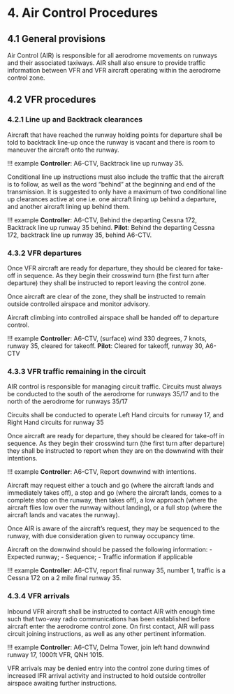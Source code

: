 # 4. Air Control Procedures
## 4.1 General provisions
Air Control (AIR) is responsible for all aerodrome movements on runways and their associated taxiways. AIR shall also ensure to provide traffic information between VFR and VFR aircraft operating within the aerodrome control zone.

## 4.2 VFR procedures
### 4.2.1 Line up and Backtrack clearances
Aircraft that have reached the runway holding points for departure shall be told to backtrack line-up once the runway is vacant and there is room to maneuver the aircraft onto the runway.

!!! example
    **Controller**: A6-CTV, Backtrack line up runway 35.  

Conditional line up instructions must also include the traffic that the aircraft is to follow, as well as the word “behind” at the beginning and end of the transmission. It is suggested to only have a maximum of two conditional line up clearances active at one i.e. one aircraft lining up behind a departure, and another aircraft lining up behind them.

!!! example
    **Controller**: A6-CTV, Behind the departing Cessna 172, Backtrack line up runway 35 behind.
    **Pilot**: Behind the departing Cessna 172, backtrack line up runway 35, behind A6-CTV.
### 4.3.2 VFR departures
Once VFR aircraft are ready for departure, they should be cleared for take-off in sequence. As they begin their crosswind turn (the first turn after departure) they shall be instructed to report leaving the control zone.

Once aircraft are clear of the zone, they shall be instructed to remain outside controlled airspace and monitor advisory.

Aircraft climbing into controlled airspace shall be handed off to departure control.

!!! example
    **Controller**: A6-CTV, (surface) wind 330 degrees, 7 knots, runway 35, cleared for takeoff.
    **Pilot**: Cleared for takeoff, runway 30, A6-CTV
### 4.3.3 VFR traffic remaining in the circuit
AIR control is responsible for managing circuit traffic. Circuits must always be conducted to the south of the aerodrome for runways 35/17 and to the north of the aerodrome for runways 35/17

Circuits shall be conducted to operate Left Hand circuits for runway 17, and Right Hand circuits for runway 35

Once aircraft are ready for departure, they should be cleared for take-off in sequence. As they begin their crosswind turn (the first turn after departure) they shall be instructed to report when they are on the downwind with their intentions.

!!! example
    **Controller**: A6-CTV, Report downwind with intentions.

Aircraft may request either a touch and go (where the aircraft lands and immediately takes off), a stop and go (where the aircraft lands, comes to a complete stop on the runway, then takes off), a low approach (where the aircraft flies low over the runway without landing), or a full stop (where the aircraft lands and vacates the runway).

Once AIR is aware of the aircraft’s request, they may be sequenced to the runway, with due consideration given to runway occupancy time.

Aircraft on the downwind should be passed the following information: - Expected runway; - Sequence; - Traffic information if applicable

!!! example
    **Controller**: A6-CTV, report final runway 35, number 1, traffic is a Cessna 172 on a 2 mile final runway 35.
### 4.3.4 VFR arrivals
Inbound VFR aircraft shall be instructed to contact AIR with enough time such that two-way radio communications has been established before aircraft enter the aerodrome control zone. On first contact, AIR will pass circuit joining instructions, as well as any other pertinent information.

!!! example
    **Controller**: A6-CTV, Delma Tower, join left hand downwind runway 17, 1000ft VFR, QNH 1015.

VFR arrivals may be denied entry into the control zone during times of increased IFR arrival activity and instructed to hold outside controller airspace awaiting further instructions.



